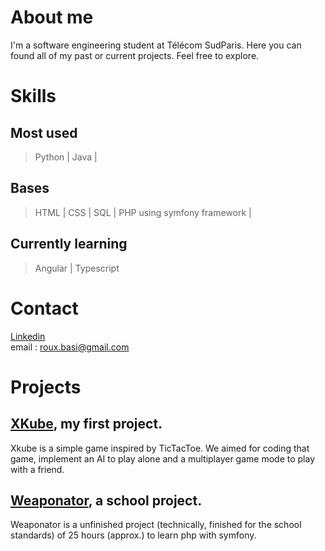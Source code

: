 # About me

I'm a software engineering student at Télécom SudParis. Here you can found all of my past or current projects. Feel free to explore.

# Skills

## Most used
> Python |
> Java |

## Bases
> HTML |
> CSS |
> SQL |
> PHP using symfony framework |

## Currently learning 
> Angular | Typescript

# Contact
[Linkedin](https://www.linkedin.com/in/basile-roux-23066224b/?originalSubdomain=fr)  
email : roux.basi@gmail.com

# Projects 

## [XKube](https://github.com/EneVyctis/FirstYearProject), my first project. 
Xkube is a simple game inspired by TicTacToe. We aimed for coding that game, implement an AI to play alone and a multiplayer game mode to play with a friend.
## [Weaponator](https://github.com/EneVyctis/Weaponator), a school project. 
Weaponator is a unfinished project (technically, finished for the school standards) of 25 hours (approx.) to learn php with symfony. 
